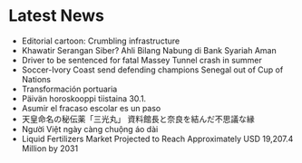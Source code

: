 # Latest News
-  Editorial cartoon: Crumbling infrastructure
-  Khawatir Serangan Siber? Ahli Bilang Nabung di Bank Syariah Aman
-  Driver to be sentenced for fatal Massey Tunnel crash in summer
-  Soccer-Ivory Coast send defending champions Senegal out of Cup of Nations
-  Transformación portuaria
-  Päivän horoskooppi tiistaina 30.1.
-  Asumir el fracaso escolar es un paso
-  天皇命名の秘伝薬「三光丸」 資料館長と奈良を結んだ不思議な縁
-  Người Việt ngày càng chuộng áo dài
-  Liquid Fertilizers Market Projected to Reach Approximately USD 19,207.4 Million by 2031

